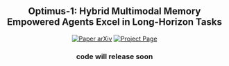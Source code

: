<h2 align="center">
  <b>Optimus-1: Hybrid Multimodal Memory Empowered Agents Excel in Long-Horizon Tasks</b>
</h2>
<div align="center">
    <a href="https://github.com/CybertronAgent/Optimus-1" target="_blank">
    <img src="https://img.shields.io/badge/Paper-arXiv-deepgreen" alt="Paper arXiv"></a>
    <a href="https://cybertronagent.github.io/Optimus-1.github.io/" target="_blank">
    <img src="https://img.shields.io/badge/Page-Optimus--1-9cf" alt="Project Page"></a>
</div>


<h3 align="center">
<b>code will release soon</b>
</h3>
